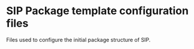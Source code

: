 # SIP Package template configuration files

Files used to configure the initial package structure of SIP.
